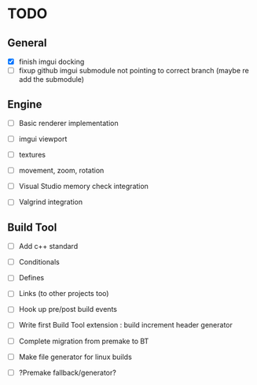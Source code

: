 # TODO

## General
- [x] finish imgui docking
- [ ] fixup github imgui submodule not pointing to correct branch (maybe re add the submodule)

## Engine
- [ ] Basic renderer implementation
- [ ] imgui viewport
- [ ] textures
- [ ] movement, zoom, rotation

- [ ] Visual Studio memory check integration
- [ ] Valgrind integration

## Build Tool
- [ ] Add c++ standard
- [ ] Conditionals
- [ ] Defines
- [ ] Links (to other projects too)
- [ ] Hook up pre/post build events
- [ ] Write first Build Tool extension : build increment header generator
- [ ] Complete migration from premake to BT
- [ ] Make file generator for linux builds
- [ ] ?Premake fallback/generator?



